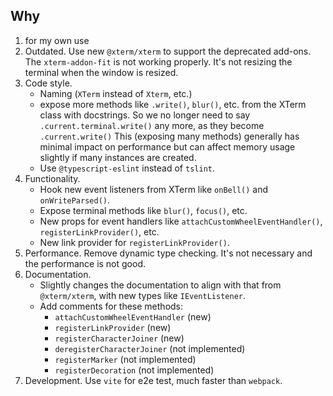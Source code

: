 ## Why

1. for my own use
2. Outdated. Use new `@xterm/xterm` to support the deprecated add-ons.
   The `xterm-addon-fit` is not working properly. It's not resizing the terminal when the window is resized.
3. Code style.
   - Naming (`XTerm` instead of `Xterm`, etc.)
   - expose more methods like `.write()`, `blur()`, etc. from the XTerm class with docstrings. So we no longer need to say `.current.terminal.write()` any more, as they become `.current.write()`
     This (exposing many methods) generally has minimal impact on performance but can affect memory usage slightly if many instances are created.
   - Use `@typescript-eslint` instead of `tslint`.
4. Functionality.
   - Hook new event listeners from XTerm like `onBell()` and `onWriteParsed()`.
   - Expose terminal methods like `blur()`, `focus()`, etc.
   - New props for event handlers like `attachCustomWheelEventHandler()`, `registerLinkProvider()`, etc.
   - New link provider for `registerLinkProvider()`.
5. Performance. Remove dynamic type checking. It's not necessary and the performance is not good.
6. Documentation.
   - Slightly changes the documentation to align with that from `@xterm/xterm`, with new types like `IEventListener`.
   - Add comments for these methods:
     - `attachCustomWheelEventHandler` (new)
     - `registerLinkProvider` (new)
     - `registerCharacterJoiner` (new)
     - `deregisterCharacterJoiner` (not implemented)
     - `registerMarker` (not implemented)
     - `registerDecoration` (not implemented)
7. Development. Use `vite` for e2e test, much faster than `webpack`.
